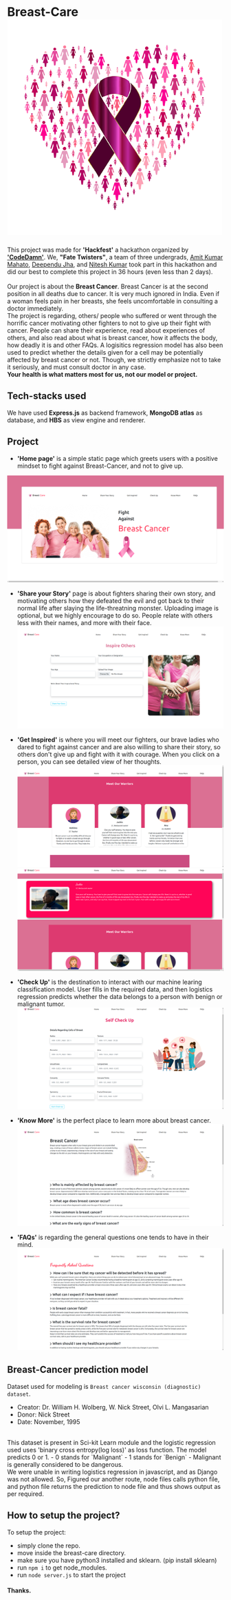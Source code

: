 # Breast-Care ![logo](pics_for_readme_md/logo.png)
This project was made for **'Hackfest'** a hackathon organized by **['CodeDamn'](https://codedamn.com/)**. We, **"Fate Twisters"**, a team of three undergrads, [Amit Kumar Mahato](https://github.com/weaponxwolf), [Deependu Jha](https://github.com/deependujha), and [Nitesh Kumar](https://github.com/niteshKrr) took part in this hackathon and did our best to complete this project in 36 hours (even less than 2 days).
<br/>
<br/>
Our project is about the **Breast Cancer**. Breast Cancer is at the second position in all deaths due to cancer. It is very much ignored in India. Even if a woman feels pain in her breasts, she feels uncomfortable in consulting a doctor immediately.
<br/>
The project is regarding, others/ people who suffered or went through the horrific cancer motivating other fighters to not to give up their fight with cancer. People can share their experience, read about experiences of others, and also read about what is breast cancer, how it affects the body, how deadly it is and other FAQs. A logisitics regression model has also been used to predict whether the details given for a cell may be potentially affected by breast cancer or not. Though, we strictly emphasize not to take it seriously, and must consult doctor in any case. 
<br/>
**Your health is what matters most for us, not our model or project.**


 ## Tech-stacks used
We have used **Express.js** as backend framework, **MongoDB atlas** as database, and **HBS** as view engine and renderer.


 ## Project
 - **'Home page'** is a simple static page which greets users with a positive mindset to fight against Breast-Cancer, and not to give up.

![home page](pics_for_readme_md/home.png)
 
 - **'Share your Story'** page is about fighters sharing their own story, and motivating others how they defeated the evil and got back to their normal life after slaying the life-threatning monster. Uploading image is optional, but we highly encourage to do so. People relate with others less with their names, and more with their face.
![share you story](pics_for_readme_md/inspire_others.png)

 - **'Get Inspired'** is where you will meet our fighters, our brave ladies who dared to fight against cancer and are also willing to share their story, so others don't give up and fight with it with courage. When you click on a person, you can see detailed view of her thoughts.
![get inspired](pics_for_readme_md/fighters.png)
![get details](pics_for_readme_md/fighter_details.png)

 - **'Check Up'** is the destination to interact with our machine learing classification model. User fills in the required data, and then logistics regression predicts whether the data belongs to a person with benign or malignant tumor. 
![Check Up](pics_for_readme_md/checkup.png)

 - **'Know More'** is the perfect place to learn more about breast cancer.
![know more](pics_for_readme_md/know_more.png)

- **'FAQs'** is regarding the general questions one tends to have in their mind.
![FAQs](pics_for_readme_md/faqs.png)

## Breast-Cancer prediction model
  
Dataset used for modeling is `Breast cancer wisconsin (diagnostic) dataset`.
 - Creator:  Dr. William H. Wolberg, W. Nick Street, Olvi L. Mangasarian
 - Donor: Nick Street
 - Date: November, 1995
<br/>
This dataset is present in Sci-kit Learn module and the logistic regression used uses 'binary cross entropy(log loss)' as loss function. The model predicts 0 or 1.
 - 0 stands for `Malignant`
 - 1 stands for `Benign`
 - Malignant is generally considered to be dangerous.
<br/>
We were unable in writing logistics regression in javascript, and as Django was not allowed. So, Figured our another route, node files calls python file, and python file returns the prediction to node file and thus shows output as per required.

## How to setup the project?
To setup the project:
- simply clone the repo.
- move inside the breast-care directory.
- make sure you have python3 installed and sklearn. (pip install sklearn)
- run `npm i` to get node_modules.
- run `node server.js` to start the project
  
#### Thanks.





